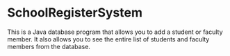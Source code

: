 # SchoolRegisterSystem
This is a Java database program that allows you to add a student or faculty member. It also allows you to see the entire list of students and faculty members from the database.
